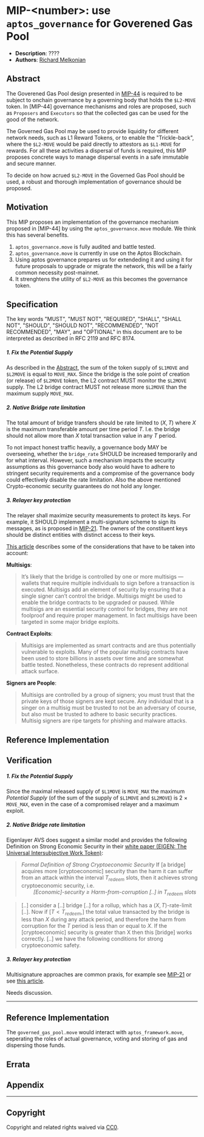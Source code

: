 # MIP-\<number\>: use `aptos_governance` for Goverened Gas Pool
- **Description**: ????
- **Authors**: [Richard Melkonian](mailto:richard@movementlabs.xyz)

## Abstract

The Goverened Gas Pool design presented in [MIP-44](../mip-44/) is required to be subject to onchain governance by a governing body that holds the
`$L2-MOVE` token. In [MIP-44] governance mechanisms and roles are proposed, such as `Proposers` and `Executors` so that the collected gas can be used 
for the good of the network.

The Governed Gas Pool may be used to provide liquidity for different network needs, such as L1 Reward Tokens, or to enable the "Trickle-back", where the `$L2-MOVE` would be paid 
directly to attestors as `$L1-MOVE` for rewards. For all these activities a dispersal of funds is required, this MIP proposes concrete ways to manage dispersal events 
in a safe immutable and secure manner. 

To decide on how acrued `$L2-MOVE` in the Governed Gas Pool should be used, a robust and thorough implementation of governance should be proposed. 

## Motivation

This MIP proposes an implementation of the governance mechanism proposed in [MIP-44] by using the `aptos_governance.move` module. We think this has several benefits. 
1. `aptos_governance.move` is fully audited and battle tested.
2. `aptos_governance.move` is currently in use on the Aptos Blockchain. 
3. Using aptos governance prepares us for extendeding it and using it for future proposals to upgrade or migrate the network, this will be a fairly common necessity post-mainnet.
4. It strenghtens the utility of `$L2-MOVE` as this becomes the governance token. 

## Specification

The key words "MUST", "MUST NOT", "REQUIRED", "SHALL", "SHALL NOT", "SHOULD", "SHOULD NOT", "RECOMMENDED", "NOT RECOMMENDED", "MAY", and "OPTIONAL" in this document are to be interpreted as described in RFC 2119 and RFC 8174.

##### 1. Fix the Potential Supply

As described in the [Abstract](#abstract), the sum of the token supply of `$L1MOVE` and `$L2MOVE` is equal to `MOVE_MAX`. Since the bridge is the sole point of creation (or release) of `$L2MOVE` token, the L2 contract MUST monitor the `$L2MOVE` supply. The L2 bridge contract MUST not release more `$L2MOVE` than the maximum supply `MOVE_MAX`.

##### 2. Native Bridge rate limitation

The total amount of bridge transfers should be rate limited to $(X, T)$ where $X$ is the maximum transferable amount per time period $T$. I.e. the bridge should not allow more than $X$ total transaction value in any $T$ period.

To not impact honest traffic heavily, a governance body MAY be overseeing, whether the `bridge_rate` SHOULD be increased temporarily and for what interval. However, such a mechanism impacts the security assumptions as this governance body also would have to adhere to stringent security requirements and a compromise of the governance body could effectively disable the rate limitation. Also the above mentioned Crypto-economic security guarantees do not hold any longer.


##### 3. Relayer key protection

The relayer shall maximize security measurements to protect its keys. For example, it SHOULD implement a multi-signature scheme to sign its messages, as is proposed in [MIP-21](https://github.com/movementlabsxyz/MIP/pull/21). The owners of the constituent keys should be distinct entities with distinct access to their keys.

[This article](https://medium.com/@j2abro/a-visual-guide-to-blockchain-bridge-security-e982fec671a7) describes some of the considerations that have to be taken into account:

 **Multisigs**: 
 > It’s likely that the bridge is controlled by one or more multisigs —wallets that require multiple individuals to sign before a transaction is executed. Multisigs add an element of security by ensuring that a single signer can’t control the bridge. Multisigs might be used to enable the bridge contracts to be upgraded or paused. While multisigs are an essential security control for bridges, they are not foolproof and require proper management. In fact multisigs have been targeted in some major bridge exploits.

**Contract Exploits**: 
> Multisigs are implemented as smart contracts and are thus potentially vulnerable to exploits. Many of the popular multisig contracts have been used to store billions in assets over time and are somewhat battle tested. Nonetheless, these contracts do represent additional attack surface.

**Signers are People**: 
> Multisigs are controlled by a group of signers; you must trust that the private keys of those signers are kept secure. Any individual that is a singer on a multisig must be trusted to not be an adversary of course, but also must be trusted to adhere to basic security practices. Multisig signers are ripe targets for phishing and malware attacks.

## Reference Implementation

<!--
  The Reference Implementation section should include links to and an overview of a minimal implementation that assists in understanding or implementing this specification. The reference implementation is not a replacement for the Specification section, and the proposal should still be understandable without it.

  TODO: Remove this comment before submitting
-->

## Verification

##### 1. Fix the Potential Supply

Since the maximal released supply of `$L1MOVE` is `MOVE_MAX` the maximum *Potential Supply* (of the sum of the supply of `$L1MOVE` and `$L2MOVE`) is 2 $\times$ `MOVE_MAX`, even in the case of a compromised relayer and a maximum exploit.

##### 2. Native Bridge rate limitation


Eigenlayer AVS does suggest a similar model and provides the following Definition on Strong Economic Security in their [white paper (EIGEN: The Universal Intersubjective Work Token)](https://docs.eigenlayer.xyz/assets/files/EIGEN_Token_Whitepaper-0df8e17b7efa052fd2a22e1ade9c6f69.pdf):

> *Formal Definition of Strong Cryptoeconomic Security*
If [a bridge] acquires more [cryptoeconomic] security than the harm it can suffer from an attack within the interval $T_{redeem}$ slots, then it achieves strong cryptoeconomic security, i.e.<br>
> &nbsp;&nbsp;&nbsp;&nbsp;&nbsp;&nbsp;&nbsp;&nbsp;*[Economic]-security ≥ Harm-from-corruption [..] in $T_{redeem}$ slots* 

> [..] consider a [..] bridge [..] for a rollup, which has a $(X, T)$-rate-limit [..]. Now if [$T<T_{redeem}$,] the total value transacted by the bridge is less than $X$ during any attack period, and therefore the harm from corruption for the $T$ period is less than or equal to $X$. If the [cryptoeconomic] security is greater than X then this [bridge] works correctly. [..] we have the following conditions for strong cryptoeconomic safety.

##### 3. Relayer key protection

Multisignature approaches are common praxis, for example see [MIP-21](https://github.com/movementlabsxyz/MIP/tree/primata/bridge-attestors/MIP/mip-21) or see [this article](https://medium.com/@j2abro/a-visual-guide-to-blockchain-bridge-security-e982fec671a7).


<!--

  All proposals must contain a section that discusses the various aspects of verification pertinent to the introduced changes. This section should address:

  1. **Correctness**: Ensure that the proposed changes behave as expected in all scenarios. Highlight any tests, simulations, or proofs done to validate the correctness of the changes.

  2. **Security Implications**: Address the potential security ramifications of the proposal. This includes discussing security-relevant design decisions, potential vulnerabilities, important discussions, implementation-specific guidance, and pitfalls. Mention any threats, risks, and mitigation strategies associated with the proposal.

  3. **Performance Impacts**: Outline any performance tests conducted and the impact of the proposal on system performance. This could be in terms of speed, resource consumption, or other relevant metrics.

  4. **Validation Procedures**: Describe any procedures, tools, or methodologies used to validate the proposal against its requirements or objectives. 

  5. **Peer Review and Community Feedback**: Highlight any feedback from peer reviews or the community that played a crucial role in refining the verification process or the proposal itself.


  TODO: Remove this comment before submitting
-->

Needs discussion.

---
## Reference Implementation 

The `governed_gas_pool.move` would interact with `aptos_framework.move`, seperating the roles of actual governance, voting and storing of gas and dispersing those funds.

## Errata


## Appendix

---
## Copyright

Copyright and related rights waived via [CC0](../LICENSE.md).

